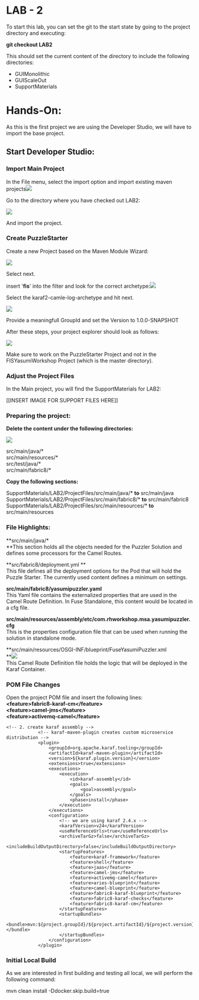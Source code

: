 # LAB - 2

To start this lab, you can set the git to the start state by going to the project directory and executing:

**git checkout LAB2**

This should set the current content of the directory to include the following directories:

* GUIMonolithic
* GUIScaleOut
* SupportMaterials

# Hands-On:

As this is the first project we are using the Developer Studio, we will have to import the base project.

## Start Developer Studio:

### Import Main Project

In the File menu, select the import option and import existing maven projects![](/assets/importmavenprojects.png)

Go to the directory where you have checked out LAB2:

![](/assets/checkoutDir.png)

And import the project.

### Create PuzzleStarter

Create a new Project based on the Maven Module Wizard:

![](/assets/MavenModuleWizard.png)

Select next.

insert '**fis**' into the filter and look for the correct archetype:![](/assets/Archetype.png)

Select the karaf2-camle-log-archetype and hit next.

![](/assets/mavenmoduleids.png)

Provide a meaningfull GroupId and set the Version to 1.0.0-SNAPSHOT

After these steps, your project explorer should look as follows:

![](/assets/fisprojectexplorer1.png)

Make sure to work on the PuzzleStarter Project and not in the FISYasumiWorkshop Project \(which is the master directory\).

### Adjust the Project Files

In the Main project, you will find the SupportMaterials for LAB2:

\[\[INSERT IMAGE FOR SUPPORT FILES HERE\]\]

### Preparing the project:

**Delete the content under the following directories:**

![](/assets/deletedResourceProgram.png)

src/main/java/\*  
src/main/resources/\*  
src/test/java/\*  
src/main/fabric8/\*

**Copy the following sections:**

SupportMaterials/LAB2/ProjectFiles/src/main/java/\* **to** src/main/java  
SupportMaterials/LAB2/ProjectFiles/src/main/fabric8/\* **to** src/main/fabric8  
SupportMaterials/LAB2/ProjectFiles/src/main/resources/\* **to** src/main/resources

### File Highlights:

**src/main/java/\*            
**This section holds all the objects needed for the Puzzler Solution and defines some processors for the Camel Routes.

**src/fabric8/deployment.yml **  
This file defines all the deployment options for the Pod that will hold the Puzzle Starter. The currently used content defines a minimum on settings.

**src/main/fabric8/yasumipuzzler.yaml**  
This Yaml file contains the externalized properties that are used in the Camel Route Definition. In Fuse Standalone, this content would be located in a cfg file.

**src/main/resources/assembly/etc/com.rhworkshop.msa.yasumipuzzler.cfg**  
This is the properties configuration file that can be used when running the solution in standalone mode.

**src/main/resources/OSGI-INF/blueprint/FuseYasumiPuzzler.xml          
**![](/assets/camelpuzzlestarter.png)  
This Camel Route Definition file holds the logic that will be deployed in the Karaf Container.

### POM File Changes

Open the project POM file and insert the following lines:  
**&lt;feature&gt;fabric8-karaf-cm&lt;/feature&gt;  
&lt;feature&gt;camel-jms&lt;/feature&gt;  
&lt;feature&gt;activemq-camel&lt;/feature&gt;**

```
<!-- 2. create karaf assembly -->
            <!-- karaf-maven-plugin creates custom microservice distribution -->
            <plugin>
                <groupId>org.apache.karaf.tooling</groupId>
                <artifactId>karaf-maven-plugin</artifactId>
                <version>${karaf.plugin.version}</version>
                <extensions>true</extensions>
                <executions>
                    <execution>
                        <id>karaf-assembly</id>
                        <goals>
                            <goal>assembly</goal>
                        </goals>
                        <phase>install</phase>
                    </execution>
                </executions>
                <configuration>
                    <!-- we are using karaf 2.4.x -->
                    <karafVersion>v24</karafVersion>
                    <useReferenceUrls>true</useReferenceUrls>
                    <archiveTarGz>false</archiveTarGz>
                    <includeBuildOutputDirectory>false</includeBuildOutputDirectory>
                    <startupFeatures>
                        <feature>karaf-framework</feature>
                        <feature>shell</feature>
                        <feature>jaas</feature>
                        <feature>camel-jms</feature>
                        <feature>activemq-camel</feature>
                        <feature>aries-blueprint</feature>
                        <feature>camel-blueprint</feature>
                        <feature>fabric8-karaf-blueprint</feature>
                        <feature>fabric8-karaf-checks</feature>
                        <feature>fabric8-karaf-cm</feature>
                    </startupFeatures>
                    <startupBundles>
                        <bundle>mvn:${project.groupId}/${project.artifactId}/${project.version}</bundle>
                    </startupBundles>
                </configuration>
            </plugin>
```

### Initial Local Build

As we are interested in first building and testing all local, we will perform the following command:

mvn clean install -Ddocker.skip.build=true



